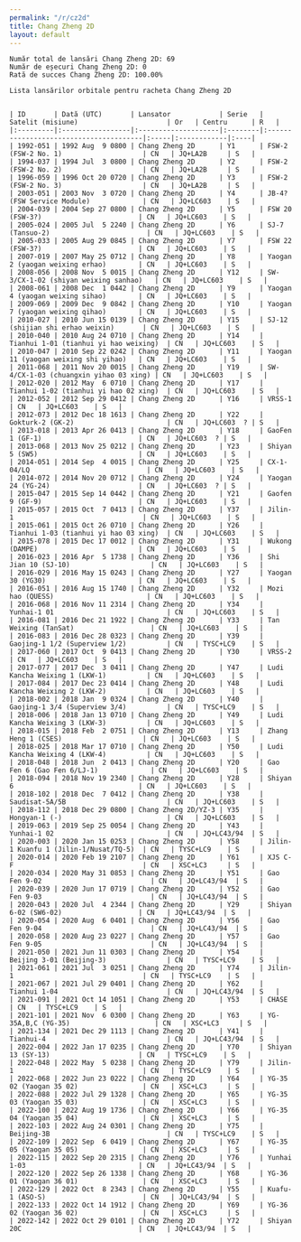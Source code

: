 ```yaml
---
permalink: "/r/cz2d"
title: Chang Zheng 2D
layout: default
---
```


    Număr total de lansări Chang Zheng 2D: 69
    Număr de eșecuri Chang Zheng 2D: 0
    Rată de succes Chang Zheng 2D: 100.00%
    
    Lista lansărilor orbitale pentru racheta Chang Zheng 2D
    
    
    | ID       | Dată (UTC)       | Lansator            | Serie   | Satelit (misiune)                      | Or   | Centru      | R   |
    |:---------|:-----------------|:--------------------|:--------|:---------------------------------------|:-----|:------------|:----|
    | 1992-051 | 1992 Aug  9 0800 | Chang Zheng 2D      | Y1      | FSW-2 (FSW-2 No. 1)                    | CN   | JQ+LA2B     | S   |
    | 1994-037 | 1994 Jul  3 0800 | Chang Zheng 2D      | Y2      | FSW-2 (FSW-2 No. 2)                    | CN   | JQ+LA2B     | S   |
    | 1996-059 | 1996 Oct 20 0720 | Chang Zheng 2D      | Y3      | FSW-2 (FSW-2 No. 3)                    | CN   | JQ+LA2B     | S   |
    | 2003-051 | 2003 Nov  3 0720 | Chang Zheng 2D      | Y4      | JB-4? (FSW Service Module)             | CN   | JQ+LC603    | S   |
    | 2004-039 | 2004 Sep 27 0800 | Chang Zheng 2D      | Y5      | FSW 20 (FSW-3?)                        | CN   | JQ+LC603    | S   |
    | 2005-024 | 2005 Jul  5 2240 | Chang Zheng 2D      | Y6      | SJ-7 (Tansuo-2)                        | CN   | JQ+LC603    | S   |
    | 2005-033 | 2005 Aug 29 0845 | Chang Zheng 2D      | Y7      | FSW 22 (FSW-3?)                        | CN   | JQ+LC603    | S   |
    | 2007-019 | 2007 May 25 0712 | Chang Zheng 2D      | Y8      | Yaogan 2 (yaogan weixing erhao)        | CN   | JQ+LC603    | S   |
    | 2008-056 | 2008 Nov  5 0015 | Chang Zheng 2D      | Y12     | SW-3/CX-1-02 (shiyan weixing sanhao)   | CN   | JQ+LC603    | S   |
    | 2008-061 | 2008 Dec  1 0442 | Chang Zheng 2D      | Y9      | Yaogan 4 (yaogan weixing sihao)        | CN   | JQ+LC603    | S   |
    | 2009-069 | 2009 Dec  9 0842 | Chang Zheng 2D      | Y10     | Yaogan 7 (yaogan weixing qihao)        | CN   | JQ+LC603    | S   |
    | 2010-027 | 2010 Jun 15 0139 | Chang Zheng 2D      | Y15     | SJ-12 (shijian shi erhao weixin)       | CN   | JQ+LC603    | S   |
    | 2010-040 | 2010 Aug 24 0710 | Chang Zheng 2D      | Y14     | Tianhui 1-01 (tianhui yi hao weixing)  | CN   | JQ+LC603    | S   |
    | 2010-047 | 2010 Sep 22 0242 | Chang Zheng 2D      | Y11     | Yaogan 11 (yaogan weixing shi yihao)   | CN   | JQ+LC603    | S   |
    | 2011-068 | 2011 Nov 20 0015 | Chang Zheng 2D      | Y19     | SW-4/CX-1-03 (chuangxin yihao 03 xing) | CN   | JQ+LC603    | S   |
    | 2012-020 | 2012 May  6 0710 | Chang Zheng 2D      | Y17     | Tianhui 1-02 (tianhui yi hao 02 xing)  | CN   | JQ+LC603    | S   |
    | 2012-052 | 2012 Sep 29 0412 | Chang Zheng 2D      | Y16     | VRSS-1                                 | CN   | JQ+LC603    | S   |
    | 2012-073 | 2012 Dec 18 1613 | Chang Zheng 2D      | Y22     | Gokturk-2 (GK-2)                       | CN   | JQ+LC603  ? | S   |
    | 2013-018 | 2013 Apr 26 0413 | Chang Zheng 2D      | Y18     | GaoFen 1 (GF-1)                        | CN   | JQ+LC603  ? | S   |
    | 2013-068 | 2013 Nov 25 0212 | Chang Zheng 2D      | Y23     | Shiyan 5 (SW5)                         | CN   | JQ+LC603    | S   |
    | 2014-051 | 2014 Sep  4 0015 | Chang Zheng 2D      | Y25     | CX-1-04/LQ                             | CN   | JQ+LC603    | S   |
    | 2014-072 | 2014 Nov 20 0712 | Chang Zheng 2D      | Y24     | Yaogan 24 (YG-24)                      | CN   | JQ+LC603  ? | S   |
    | 2015-047 | 2015 Sep 14 0442 | Chang Zheng 2D      | Y21     | Gaofen 9 (GF-9)                        | CN   | JQ+LC603    | S   |
    | 2015-057 | 2015 Oct  7 0413 | Chang Zheng 2D      | Y37     | Jilin-1                                | CN   | JQ+LC603    | S   |
    | 2015-061 | 2015 Oct 26 0710 | Chang Zheng 2D      | Y26     | Tianhui 1-03 (tianhui yi hao 03 xing)  | CN   | JQ+LC603    | S   |
    | 2015-078 | 2015 Dec 17 0012 | Chang Zheng 2D      | Y31     | Wukong (DAMPE)                         | CN   | JQ+LC603    | S   |
    | 2016-023 | 2016 Apr  5 1738 | Chang Zheng 2D      | Y36     | Shi Jian 10 (SJ-10)                    | CN   | JQ+LC603    | S   |
    | 2016-029 | 2016 May 15 0243 | Chang Zheng 2D      | Y27     | Yaogan 30 (YG30)                       | CN   | JQ+LC603    | S   |
    | 2016-051 | 2016 Aug 15 1740 | Chang Zheng 2D      | Y32     | Mozi hao (QUESS)                       | CN   | JQ+LC603    | S   |
    | 2016-068 | 2016 Nov 11 2314 | Chang Zheng 2D      | Y34     | Yunhai-1 01                            | CN   | JQ+LC603    | S   |
    | 2016-081 | 2016 Dec 21 1922 | Chang Zheng 2D      | Y33     | Tan Weixing (TanSat)                   | CN   | JQ+LC603    | S   |
    | 2016-083 | 2016 Dec 28 0323 | Chang Zheng 2D      | Y39     | Gaojing-1 1/2 (Superview 1/2)          | CN   | TYSC+LC9    | S   |
    | 2017-060 | 2017 Oct  9 0413 | Chang Zheng 2D      | Y30     | VRSS-2                                 | CN   | JQ+LC603    | S   |
    | 2017-077 | 2017 Dec  3 0411 | Chang Zheng 2D      | Y47     | Ludi Kancha Weixing 1 (LKW-1)          | CN   | JQ+LC603    | S   |
    | 2017-084 | 2017 Dec 23 0414 | Chang Zheng 2D      | Y48     | Ludi Kancha Weixing 2 (LKW-2)          | CN   | JQ+LC603    | S   |
    | 2018-002 | 2018 Jan  9 0324 | Chang Zheng 2D      | Y40     | Gaojing-1 3/4 (Superview 3/4)          | CN   | TYSC+LC9    | S   |
    | 2018-006 | 2018 Jan 13 0710 | Chang Zheng 2D      | Y49     | Ludi Kancha Weixing 3 (LKW-3)          | CN   | JQ+LC603    | S   |
    | 2018-015 | 2018 Feb  2 0751 | Chang Zheng 2D      | Y13     | Zhang Heng 1 (CSES)                    | CN   | JQ+LC603    | S   |
    | 2018-025 | 2018 Mar 17 0710 | Chang Zheng 2D      | Y50     | Ludi Kancha Weixing 4 (LKW-4)          | CN   | JQ+LC603    | S   |
    | 2018-048 | 2018 Jun  2 0413 | Chang Zheng 2D      | Y20     | Gao Fen 6 (Gao Fen 6/LJ-1)             | CN   | JQ+LC603    | S   |
    | 2018-094 | 2018 Nov 19 2340 | Chang Zheng 2D      | Y28     | Shiyan 6                               | CN   | JQ+LC603    | S   |
    | 2018-102 | 2018 Dec  7 0412 | Chang Zheng 2D      | Y38     | Saudisat-5A/5B                         | CN   | JQ+LC603    | S   |
    | 2018-112 | 2018 Dec 29 0800 | Chang Zheng 2D/YZ-3 | Y35     | Hongyan-1 (-)                          | CN   | JQ+LC603    | S   |
    | 2019-063 | 2019 Sep 25 0054 | Chang Zheng 2D      | Y43     | Yunhai-1 02                            | CN   | JQ+LC43/94  | S   |
    | 2020-003 | 2020 Jan 15 0253 | Chang Zheng 2D      | Y58     | Jilin-1 Kuanfu 1 (Jilin-1/Nusat/TQ-5)  | CN   | TYSC+LC9    | S   |
    | 2020-014 | 2020 Feb 19 2107 | Chang Zheng 2D      | Y61     | XJS C-F                                | CN   | XSC+LC3     | S   |
    | 2020-034 | 2020 May 31 0853 | Chang Zheng 2D      | Y51     | Gao Fen 9-02                           | CN   | JQ+LC43/94  | S   |
    | 2020-039 | 2020 Jun 17 0719 | Chang Zheng 2D      | Y52     | Gao Fen 9-03                           | CN   | JQ+LC43/94  | S   |
    | 2020-043 | 2020 Jul  4 2344 | Chang Zheng 2D      | Y29     | Shiyan 6-02 (SW6-02)                   | CN   | JQ+LC43/94  | S   |
    | 2020-054 | 2020 Aug  6 0401 | Chang Zheng 2D      | Y56     | Gao Fen 9-04                           | CN   | JQ+LC43/94  | S   |
    | 2020-058 | 2020 Aug 23 0227 | Chang Zheng 2D      | Y57     | Gao Fen 9-05                           | CN   | JQ+LC43/94  | S   |
    | 2021-050 | 2021 Jun 11 0303 | Chang Zheng 2D      | Y54     | Beijing 3-01 (Beijing-3)               | CN   | TYSC+LC9    | S   |
    | 2021-061 | 2021 Jul  3 0251 | Chang Zheng 2D      | Y74     | Jilin-1                                | CN   | TYSC+LC9    | S   |
    | 2021-067 | 2021 Jul 29 0401 | Chang Zheng 2D      | Y62     | Tianhui 1-04                           | CN   | JQ+LC43/94  | S   |
    | 2021-091 | 2021 Oct 14 1051 | Chang Zheng 2D      | Y53     | CHASE                                  | CN   | TYSC+LC9    | S   |
    | 2021-101 | 2021 Nov  6 0300 | Chang Zheng 2D      | Y63     | YG-35A,B,C (YG-35)                     | CN   | XSC+LC3     | S   |
    | 2021-134 | 2021 Dec 29 1113 | Chang Zheng 2D      | Y41     | Tianhui-4                              | CN   | JQ+LC43/94  | S   |
    | 2022-004 | 2022 Jan 17 0235 | Chang Zheng 2D      | Y70     | Shiyan 13 (SY-13)                      | CN   | TYSC+LC9    | S   |
    | 2022-048 | 2022 May  5 0238 | Chang Zheng 2D      | Y79     | Jilin-1                                | CN   | TYSC+LC9    | S   |
    | 2022-068 | 2022 Jun 23 0222 | Chang Zheng 2D      | Y64     | YG-35 02 (Yaogan 35 02)                | CN   | XSC+LC3     | S   |
    | 2022-088 | 2022 Jul 29 1328 | Chang Zheng 2D      | Y65     | YG-35 03 (Yaogan 35 03)                | CN   | XSC+LC3     | S   |
    | 2022-100 | 2022 Aug 19 1736 | Chang Zheng 2D      | Y66     | YG-35 04 (Yaogan 35 04)                | CN   | XSC+LC3     | S   |
    | 2022-103 | 2022 Aug 24 0301 | Chang Zheng 2D      | Y75     | Beijing-3B                             | CN   | TYSC+LC9    | S   |
    | 2022-109 | 2022 Sep  6 0419 | Chang Zheng 2D      | Y67     | YG-35 05 (Yaogan 35 05)                | CN   | XSC+LC3     | S   |
    | 2022-115 | 2022 Sep 20 2315 | Chang Zheng 2D      | Y76     | Yunhai 1-03                            | CN   | JQ+LC43/94  | S   |
    | 2022-120 | 2022 Sep 26 1338 | Chang Zheng 2D      | Y68     | YG-36 01 (Yaogan 36 01)                | CN   | XSC+LC3     | S   |
    | 2022-129 | 2022 Oct  8 2343 | Chang Zheng 2D      | Y55     | Kuafu-1 (ASO-S)                        | CN   | JQ+LC43/94  | S   |
    | 2022-133 | 2022 Oct 14 1912 | Chang Zheng 2D      | Y69     | YG-36 02 (Yaogan 36 02)                | CN   | XSC+LC3     | S   |
    | 2022-142 | 2022 Oct 29 0101 | Chang Zheng 2D      | Y72     | Shiyan 20C                             | CN   | JQ+LC43/94  | S   |

